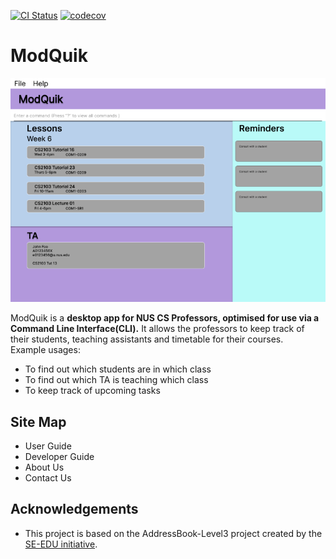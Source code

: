 [![CI Status](https://github.com/AY2223S1-CS2103T-W17-3/tp/workflows/Java%20CI/badge.svg)](https://github.com/AY2223S1-CS2103T-W17-3/tp/actions)
[![codecov](https://codecov.io/gh/AY2223S1-CS2103T-W17-3/tp/branch/master/graph/badge.svg?token=9M3PU7F9CR)](https://codecov.io/gh/AY2223S1-CS2103T-W17-3/tp)

# ModQuik

![Ui](docs/images/Ui.png)

ModQuik is a **desktop app for NUS CS Professors, optimised for use via a Command Line Interface(CLI).**
  It allows the professors to keep track of their students, teaching assistants and timetable for their courses.<br>
  Example usages:
  * To find out which students are in which class
  * To find out which TA is teaching which class
  * To keep track of upcoming tasks

## Site Map
- User Guide
- Developer Guide
- About Us
- Contact Us

## Acknowledgements
* This project is based on the AddressBook-Level3 project created by the [SE-EDU initiative](https://se-education.org).
